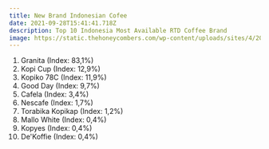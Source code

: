 ```yaml
---
title: New Brand Indonesian Cofee
date: 2021-09-28T15:41:41.718Z
description: Top 10 Indonesia Most Available RTD Coffee Brand
image: https://static.thehoneycombers.com/wp-content/uploads/sites/4/2019/10/Revolver-Espresso-cafe-in-Seminyak-best-coffee-in-Bali-Indonesia-1-768x548.jpg
---
```

1. Granita (Index: 83,1%)
2. Kopi Cup (Index: 12,9%)
3. Kopiko 78C (Index: 11,9%)
4. Good Day (Index: 9,7%)
5. Cafela (Index: 3,4%)
6. Nescafe (Index: 1,7%)
7. Torabika Kopikap (Index: 1,2%)
8. Mallo White (Index: 0,4%)
9. Kopyes (Index: 0,4%)
10. De'Koffie (Index: 0,4%)

<!--EndFragment-->